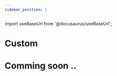 ```yaml
---
sidebar_position: 1
---
```


import useBaseUrl from '@docusaurus/useBaseUrl';

# Custom

# Comming soon ..
